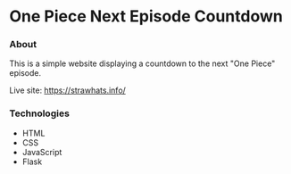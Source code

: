 # One Piece Next Episode Countdown

### About

This is a simple website displaying a countdown to the next "One Piece" episode.

Live site: https://strawhats.info/

### Technologies
* HTML
* CSS
* JavaScript
* Flask
